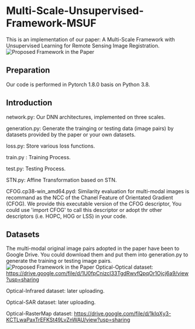 # Multi-Scale-Unsupervised-Framework-MSUF
This is an implementation of our paper: A Multi-Scale Framework with Unsupervised Learning for Remote Sensing Image Registration.
![Proposed Framework in the Paper](https://github.com/yeyuanxin110/Multi-Scale-Unsupervised-Framework-MSUF/blob/main/MSUF.png)
## Preparation
Our code is performed in Pytorch 1.8.0 basis on Python 3.8.
## Introduction
network.py: Our DNN architectures, implemented on three scales.

generation.py:  Generate the trainging or testing data (image pairs) by datasets provided by the paper or your own datasets.

loss.py: Store various loss functions.

train.py : Training Process.

test.py: Testing Process.

STN.py: Affine Transformation based on STN.

CFOG.cp38-win_amd64.pyd: Similarity evaluation for multi-modal images is recommand as the NCC of the Chanel Feature of Orientated Gradient (CFOG). We provide this executable version of the CFOG descriptor, You could use 'import CFOG' to call this descriptor or adopt thr other descriptors (i.e. HOPC, HOG or LSS) in your code.
## Datasets
The multi-modal original image pairs adopted in the paper have been to Google Drive. You could download them and put them into generation.py to generate the training or testing image pairs.
![Proposed Framework in the Paper](https://github.com/yeyuanxin110/Multi-Scale-Unsupervised-Framework-MSUF/blob/main/Optical-Optical.png)
Optical-Optical dataset: https://drive.google.com/file/d/1U0fpCnizcl33TgdRwvfQpqOr1Ojcj6a9/view?usp=sharing

Optical-Infrared dataset: later uploading.

Optical-SAR dataset: later uploading.

Optical-RasterMap dataset: https://drive.google.com/file/d/1kIqXy3-KCTLwaPaxTrEFKSt49LvZnWAU/view?usp=sharing
